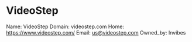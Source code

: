 
# VideoStep

Name: VideoStep
Domain: videostep.com
Home: https://www.videostep.com/
Email: us@videostep.com
Owned_by: Invibes
